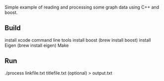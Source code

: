 Simple example of reading and processing some graph data using C++ and boost.

Build
----------------
install xcode command line tools
install boost (brew install boost)
install Eigen (brew install eigen)
Make


Run
---------------
./process linkfile.txt titlefile.txt (optional) > output.txt

